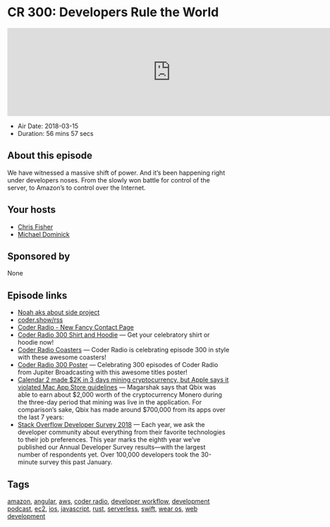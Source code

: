 # CR 300: Developers Rule the World

<iframe src="https://player.fireside.fm/v2/MLf2ZzhC+0SF1Xqt1?theme=dark" width="740" height="200" frameborder="0" scrolling="no"></iframe>

* Air Date: 2018-03-15
* Duration: 56 mins 57 secs

## About this episode

We have witnessed a massive shift of power. And it’s been happening right under developers noses. From the slowly won battle for control of the server, to Amazon’s to control over the Internet. 

## Your hosts
* [Chris Fisher](https://coder.show/hosts/chrislas)
* [Michael Dominick](https://coder.show/hosts/michael)

## Sponsored by

None



## Episode links

  * [Noah aks about side project](https://pastebin.com/bqU2ekdX "Noah aks about side project")
  * [coder.show/rss](http://coder.show/rss "coder.show/rss")
  * [Coder Radio - New Fancy Contact Page](http://coder.show/contact "Coder Radio - New Fancy Contact Page")
  * [Coder Radio 300 Shirt and Hoodie](https://teespring.com/coder300#pid=369&cid=6513&sid=front "Coder Radio 300 Shirt and Hoodie") — Get your celebratory shirt or hoodie now!
  * [Coder Radio Coasters](https://www.zazzle.com/coder_radio_coasters-256452606981654267 "Coder Radio Coasters") — Coder Radio is celebrating episode 300 in style with these awesome coasters!
  * [Coder Radio 300 Poster](https://www.zazzle.com/coder_radio_300_poster-228301069775271870 "Coder Radio 300 Poster") — Celebrating 300 episodes of Coder Radio from Jupiter Broadcasting with this awesome titles poster!
  * [Calendar 2 made $2K in 3 days mining cryptocurrency, but Apple says it violated Mac App Store guidelines](https://9to5mac.com/2018/03/13/crypto-mining-calendar-app-ios/ "Calendar 2 made $2K in 3 days mining cryptocurrency, but Apple says it violated Mac App Store guidelines") — Magarshak says that Qbix was able to earn about $2,000 worth of the cryptocurrency Monero during the three-day period that mining was live in the application. For comparison’s sake, Qbix has made around $700,000 from its apps over the last 7 years:
  * [Stack Overflow Developer Survey 2018](https://insights.stackoverflow.com/survey/2018 "Stack Overflow Developer Survey 2018") — Each year, we ask the developer community about everything from their favorite technologies to their job preferences. This year marks the eighth year we’ve published our Annual Developer Survey results—with the largest number of respondents yet. Over 100,000 developers took the 30-minute survey this past January.



## Tags

[amazon](https://coder.show/tags/amazon), [angular](https://coder.show/tags/angular), [aws](https://coder.show/tags/aws), [coder radio](https://coder.show/tags/coder%20radio), [developer workflow](https://coder.show/tags/developer%20workflow), [development podcast](https://coder.show/tags/development%20podcast), [ec2](https://coder.show/tags/ec2), [ios](https://coder.show/tags/ios), [javascript](https://coder.show/tags/javascript), [rust](https://coder.show/tags/rust), [serverless](https://coder.show/tags/serverless), [swift](https://coder.show/tags/swift), [wear os](https://coder.show/tags/wear%20os), [web development](https://coder.show/tags/web%20development)